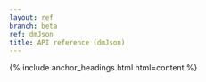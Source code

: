 ```yaml
---
layout: ref
branch: beta
ref: dmJson
title: API reference (dmJson)
---
```

{% include anchor_headings.html html=content %}